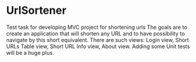 # UrlSortener
Test task for developing MVC project for shortening urls
The goals are to create an application that will shorten
any URL and to have possibility to navigate by this short equivalent.
There are such views: Login view, Short URLs Table view, Short URL Info view, About
view. Adding some Unit tests will be a huge plus.
